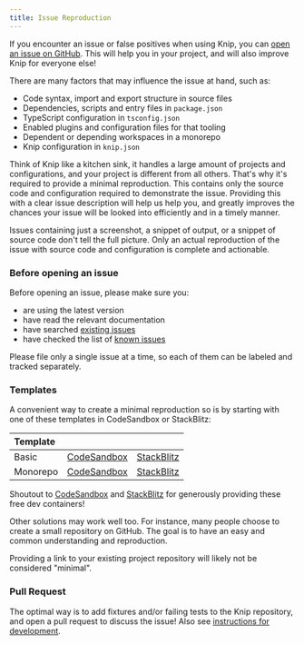 ```yaml
---
title: Issue Reproduction
---
```


If you encounter an issue or false positives when using Knip, you can [open an
issue on GitHub][1]. This will help you in your project, and will also improve
Knip for everyone else!

There are many factors that may influence the issue at hand, such as:

- Code syntax, import and export structure in source files
- Dependencies, scripts and entry files in `package.json`
- TypeScript configuration in `tsconfig.json`
- Enabled plugins and configuration files for that tooling
- Dependent or depending workspaces in a monorepo
- Knip configuration in `knip.json`

Think of Knip like a kitchen sink, it handles a large amount of projects and
configurations, and your project is different from all others. That's why it's
required to provide a minimal reproduction. This contains only the source code
and configuration required to demonstrate the issue. Providing this with a clear
issue description will help us help you, and greatly improves the chances your
issue will be looked into efficiently and in a timely manner.

Issues containing just a screenshot, a snippet of output, or a snippet of source
code don't tell the full picture. Only an actual reproduction of the issue with
source code and configuration is complete and actionable.

### Before opening an issue

Before opening an issue, please make sure you:

- are using the latest version
- have read the relevant documentation
- have searched [existing issues][1]
- have checked the list of [known issues][2]

Please file only a single issue at a time, so each of them can be labeled and
tracked separately.

### Templates

A convenient way to create a minimal reproduction so is by starting with one of
these templates in CodeSandbox or StackBlitz:

| Template |                  |                 |
| :------- | ---------------- | --------------- |
| Basic    | [CodeSandbox][3] | [StackBlitz][4] |
| Monorepo | [CodeSandbox][5] | [StackBlitz][6] |

Shoutout to [CodeSandbox][7] and [StackBlitz][8] for generously providing these
free dev containers!

Other solutions may work well too. For instance, many people choose to create a
small repository on GitHub. The goal is to have an easy and common understanding
and reproduction.

Providing a link to your existing project repository will likely not be
considered "minimal".

### Pull Request

The optimal way is to add fixtures and/or failing tests to the Knip repository,
and open a pull request to discuss the issue! Also see [instructions for
development][9].

[1]: https://github.com/webpro-nl/knip/issues?q=is%3Aissue
[2]: https://knip.dev/reference/known-issues
[3]:
  https://codesandbox.io/p/devbox/github/webpro-nl/knip/main/templates/issue-reproduction/basic
[4]:
  https://stackblitz.com/github/webpro-nl/knip/tree/main/templates/issue-reproduction/basic
[5]:
  https://codesandbox.io/p/devbox/github/webpro-nl/knip/main/templates/issue-reproduction/monorepo
[6]:
  https://stackblitz.com/github/webpro-nl/knip/tree/main/templates/issue-reproduction/monorepo
[7]: https://codesandbox.io
[8]: https://stackblitz.com
[9]: https://github.com/webpro-nl/knip/blob/main/.github/DEVELOPMENT.md
